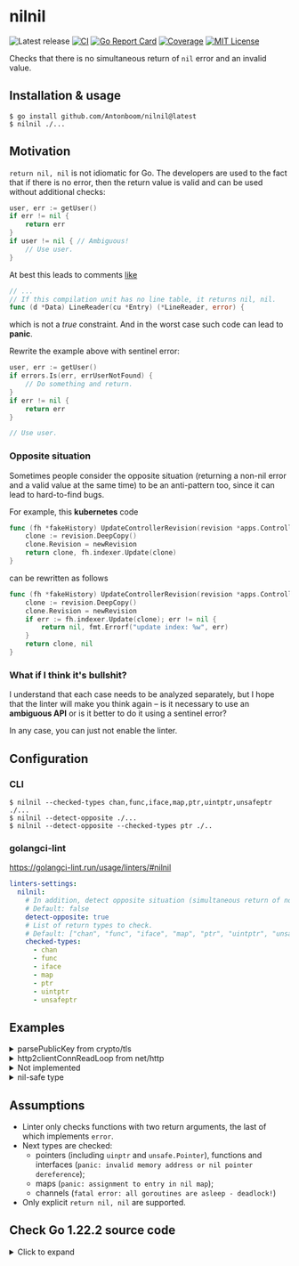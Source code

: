 # nilnil

![Latest release](https://img.shields.io/github/v/release/Antonboom/nilnil)
[![CI](https://github.com/Antonboom/nilnil/actions/workflows/ci.yml/badge.svg)](https://github.com/Antonboom/nilnil/actions/workflows/ci.yml)
[![Go Report Card](https://goreportcard.com/badge/github.com/Antonboom/nilnil)](https://goreportcard.com/report/github.com/Antonboom/nilnil)
[![Coverage](https://coveralls.io/repos/github/Antonboom/nilnil/badge.svg?branch=master)](https://coveralls.io/github/Antonboom/nilnil?branch=master)
[![MIT License](http://img.shields.io/badge/license-MIT-blue.svg?style=flat)](LICENSE)

Checks that there is no simultaneous return of `nil` error and an invalid value.

## Installation & usage

```
$ go install github.com/Antonboom/nilnil@latest
$ nilnil ./...
```

## Motivation

`return nil, nil` is not idiomatic for Go. The developers are used to the fact that 
if there is no error, then the return value is valid and can be used without additional checks:
```go
user, err := getUser()
if err != nil {
    return err
}
if user != nil { // Ambiguous!
    // Use user.
}
```

At best this leads to comments [like](https://github.com/golang/go/blob/07fc59199b9522bfe0d14f35c4391394efc336c9/src/debug/dwarf/line.go#L142)

```go
// ...
// If this compilation unit has no line table, it returns nil, nil.
func (d *Data) LineReader(cu *Entry) (*LineReader, error) {
```

which is not a _true_ constraint. And in the worst case such code can lead to **panic**.
<br>

Rewrite the example above with sentinel error:
```go
user, err := getUser()
if errors.Is(err, errUserNotFound) {
    // Do something and return.
}
if err != nil {
    return err
}

// Use user.
```

### Opposite situation

Sometimes people consider the opposite situation (returning a non-nil error and a valid value at the same time) to be
an anti-pattern too, since it can lead to hard-to-find bugs.

For example, this **kubernetes** code

```go
func (fh *fakeHistory) UpdateControllerRevision(revision *apps.ControllerRevision, newRevision int64) (*apps.ControllerRevision, error) {
    clone := revision.DeepCopy()
    clone.Revision = newRevision
    return clone, fh.indexer.Update(clone)
}
```

can be rewritten as follows

```go
func (fh *fakeHistory) UpdateControllerRevision(revision *apps.ControllerRevision, newRevision int64) (*apps.ControllerRevision, error) {
    clone := revision.DeepCopy()
    clone.Revision = newRevision
    if err := fh.indexer.Update(clone); err != nil {
        return nil, fmt.Errorf("update index: %w", err)
    }
    return clone, nil
}
```

### What if I think it's bullshit?

I understand that each case needs to be analyzed separately, 
but I hope that the linter will make you think again –
is it necessary to use an **ambiguous API** or is it better to do it using a sentinel error?
<br>

In any case, you can just not enable the linter.

## Configuration

### CLI

```shell
$ nilnil --checked-types chan,func,iface,map,ptr,uintptr,unsafeptr ./...
$ nilnil --detect-opposite ./...
$ nilnil --detect-opposite --checked-types ptr ./..
```

### golangci-lint

https://golangci-lint.run/usage/linters/#nilnil

```yaml
linters-settings:
  nilnil:
    # In addition, detect opposite situation (simultaneous return of non-nil error and valid value).
    # Default: false
    detect-opposite: true
    # List of return types to check.
    # Default: ["chan", "func", "iface", "map", "ptr", "uintptr", "unsafeptr"]
    checked-types:
      - chan
      - func
      - iface
      - map
      - ptr
      - uintptr
      - unsafeptr
```

## Examples

<details>
  <summary>parsePublicKey from crypto/tls</summary>

```go
// BEFORE

func parsePublicKey(algo PublicKeyAlgorithm, keyData *publicKeyInfo) (interface{}, error) {
    der := cryptobyte.String(keyData.PublicKey.RightAlign())
    switch algo {
    case RSA:
        // ...
        return pub, nil
    case ECDSA:
        // ...
        return pub, nil
    case Ed25519:
        // ...
        return ed25519.PublicKey(der), nil
    case DSA:
        // ...
        return pub, nil
    default:
        return nil, nil
    }
}

// AFTER

var errUnknownPublicKeyAlgo = errors.New("unknown public key algo")

func parsePublicKey(algo PublicKeyAlgorithm, keyData *publicKeyInfo) (interface{}, error) {
    der := cryptobyte.String(keyData.PublicKey.RightAlign())
    switch algo {
    case RSA:
        // ...
        return pub, nil
    case ECDSA:
        // ...
        return pub, nil
    case Ed25519:
        // ...
        return ed25519.PublicKey(der), nil
    case DSA:
        // ...
        return pub, nil
    default:
        return nil, fmt.Errorf("%w: %v", errUnknownPublicKeyAlgo, algo)
    }
}
```

</details>

<details>
  <summary>http2clientConnReadLoop from net/http</summary>

```go
// BEFORE

// As a special case, handleResponse may return (nil, nil) to skip the frame.
func (rl *http2clientConnReadLoop) handleResponse(/* ... */) (*Response, error) {
    if statusCode >= 100 && statusCode <= 199 {
        return nil, nil
    }
}

// ...
res, err := rl.handleResponse(cs, f)
if err != nil {
	return err
}
if res == nil {
    // (nil, nil) special case. See handleResponse docs.
    return nil
}

// AFTER

var errNeedSkipFrame = errors.New("need skip frame")

// As a special case, handleResponse may return errNeedSkipFrame to skip the frame.
func (rl *http2clientConnReadLoop) handleResponse(/* ... */) (*Response, error) {
    if statusCode >= 100 && statusCode <= 199 {
        return nil, errNeedSkipFrame
    }
}

// ...
res, err := rl.handleResponse(cs, f)
if errors.Is(err, errNeedSkipFrame) {
    return nil
}
if err != nil {
    return err
}
```

</details>

<details>
  <summary>Not implemented</summary>

```go
// BEFORE

func (s *Service) StartStream(ctx context.Context) (*Stream, error) {
    return nil, nil
}

// AFTER

func (s *Service) StartStream(ctx context.Context) (*Stream, error) {
    return nil, errors.New("not implemented")
}
```

</details>

<details>
  <summary>nil-safe type</summary>

```go
package ratelimiter

type RateLimiter struct {
    // ...
}

func New() (*RateLimiter, error) {
    // It's OK, RateLimiter is nil-safe.
    // But it's better not to do it anyway.
    return nil, nil
}

func (r *RateLimiter) Allow() bool {
    if r == nil {
        return true
    }
    return r.allow()
}
```

</details>

## Assumptions

- Linter only checks functions with two return arguments, the last of which implements `error`.
- Next types are checked:
  * pointers (including `uinptr` and `unsafe.Pointer`), functions and interfaces (`panic: invalid memory address or nil pointer dereference`);
  * maps (`panic: assignment to entry in nil map`);
  * channels (`fatal error: all goroutines are asleep - deadlock!`)
- Only explicit `return nil, nil` are supported.

## Check Go 1.22.2 source code

<details>
  <summary>Click to expand</summary>

```shell
$ cd $GOROOT/src
$ nilnil ./... 2>&1 | grep -v "_test.go"  
/usr/local/go/src/internal/bisect/bisect.go:196:3: return both a `nil` error and an invalid value: use a sentinel error instead
/usr/local/go/src/net/fd_unix.go:71:3: return both a `nil` error and an invalid value: use a sentinel error instead
/usr/local/go/src/net/fd_unix.go:79:4: return both a `nil` error and an invalid value: use a sentinel error instead
/usr/local/go/src/net/fd_unix.go:156:4: return both a `nil` error and an invalid value: use a sentinel error instead
/usr/local/go/src/net/iprawsock_posix.go:36:3: return both a `nil` error and an invalid value: use a sentinel error instead
/usr/local/go/src/net/tcpsock_posix.go:38:3: return both a `nil` error and an invalid value: use a sentinel error instead
/usr/local/go/src/net/udpsock_posix.go:37:3: return both a `nil` error and an invalid value: use a sentinel error instead
/usr/local/go/src/net/unixsock_posix.go:92:3: return both a `nil` error and an invalid value: use a sentinel error instead
/usr/local/go/src/crypto/tls/key_agreement.go:46:2: return both a `nil` error and an invalid value: use a sentinel error instead
/usr/local/go/src/crypto/tls/ticket.go:355:3: return both a `nil` error and an invalid value: use a sentinel error instead
/usr/local/go/src/crypto/tls/ticket.go:359:3: return both a `nil` error and an invalid value: use a sentinel error instead
/usr/local/go/src/database/sql/driver/types.go:157:3: return both a `nil` error and an invalid value: use a sentinel error instead
/usr/local/go/src/database/sql/driver/types.go:232:3: return both a `nil` error and an invalid value: use a sentinel error instead
/usr/local/go/src/database/sql/driver/types.go:263:4: return both a `nil` error and an invalid value: use a sentinel error instead
/usr/local/go/src/database/sql/convert.go:548:3: return both a `nil` error and an invalid value: use a sentinel error instead
/usr/local/go/src/database/sql/sql.go:205:3: return both a `nil` error and an invalid value: use a sentinel error instead
/usr/local/go/src/database/sql/sql.go:231:3: return both a `nil` error and an invalid value: use a sentinel error instead
/usr/local/go/src/database/sql/sql.go:257:3: return both a `nil` error and an invalid value: use a sentinel error instead
/usr/local/go/src/database/sql/sql.go:284:3: return both a `nil` error and an invalid value: use a sentinel error instead
/usr/local/go/src/database/sql/sql.go:311:3: return both a `nil` error and an invalid value: use a sentinel error instead
/usr/local/go/src/database/sql/sql.go:337:3: return both a `nil` error and an invalid value: use a sentinel error instead
/usr/local/go/src/database/sql/sql.go:363:3: return both a `nil` error and an invalid value: use a sentinel error instead
/usr/local/go/src/database/sql/sql.go:389:3: return both a `nil` error and an invalid value: use a sentinel error instead
/usr/local/go/src/database/sql/sql.go:422:3: return both a `nil` error and an invalid value: use a sentinel error instead
/usr/local/go/src/debug/dwarf/entry.go:884:3: return both a `nil` error and an invalid value: use a sentinel error instead
/usr/local/go/src/debug/dwarf/line.go:146:3: return both a `nil` error and an invalid value: use a sentinel error instead
/usr/local/go/src/debug/dwarf/line.go:153:3: return both a `nil` error and an invalid value: use a sentinel error instead
/usr/local/go/src/debug/dwarf/typeunit.go:138:3: return both a `nil` error and an invalid value: use a sentinel error instead
/usr/local/go/src/debug/pe/file.go:470:3: return both a `nil` error and an invalid value: use a sentinel error instead
/usr/local/go/src/net/http/h2_bundle.go:9530:3: return both a `nil` error and an invalid value: use a sentinel error instead
/usr/local/go/src/net/http/transfer.go:765:3: return both a `nil` error and an invalid value: use a sentinel error instead
/usr/local/go/src/net/http/transfer.go:775:3: return both a `nil` error and an invalid value: use a sentinel error instead
/usr/local/go/src/net/http/transfer.go:798:3: return both a `nil` error and an invalid value: use a sentinel error instead
/usr/local/go/src/go/build/build.go:1442:3: return both a `nil` error and an invalid value: use a sentinel error instead
/usr/local/go/src/go/build/build.go:1453:3: return both a `nil` error and an invalid value: use a sentinel error instead
/usr/local/go/src/go/build/build.go:1457:3: return both a `nil` error and an invalid value: use a sentinel error instead
/usr/local/go/src/go/build/build.go:1491:3: return both a `nil` error and an invalid value: use a sentinel error instead
/usr/local/go/src/go/internal/gccgoimporter/ar.go:125:3: return both a `nil` error and an invalid value: use a sentinel error instead
/usr/local/go/src/image/jpeg/reader.go:622:5: return both a `nil` error and an invalid value: use a sentinel error instead
/usr/local/go/src/image/png/reader.go:434:4: return both a `nil` error and an invalid value: use a sentinel error instead
/usr/local/go/src/internal/profile/legacy_profile.go:1089:4: return both a `nil` error and an invalid value: use a sentinel error instead
/usr/local/go/src/net/internal/socktest/switch.go:142:3: return both a `nil` error and an invalid value: use a sentinel error instead
```

</details>
